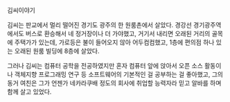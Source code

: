 김씨이야기

김씨는 판교에서 멀리 떨어진 경기도 광주의 한 원룸촌에서 살았다.
경강선 경기광주역에서도 버스로 환승해서 네 정거장이나 더 가야했고,
거기서 내리면 오래된 거리의 골목에 주택가가 있는데,
가로등은 불이 들어오지 않아 어두컴컴했고,
1층에 편의점 하나 있는 오래된 원룸 빌딩에 8층에 살았다.

그러나 김씨는 컴퓨터 공학을 전공하였지만 혼자 컴퓨터 앞에 앉아서
오픈 소스 활동이나 객체지향 프로그래밍 연구 등 소프트웨어의 기본적인 걸 공부하는 걸 좋아했고,
그의 동거 여친은 그가 언젠가 네카라쿠배 정도의 회사에 취업할 능력자라 믿고
알바를 하며 함께 살고 있었다.

